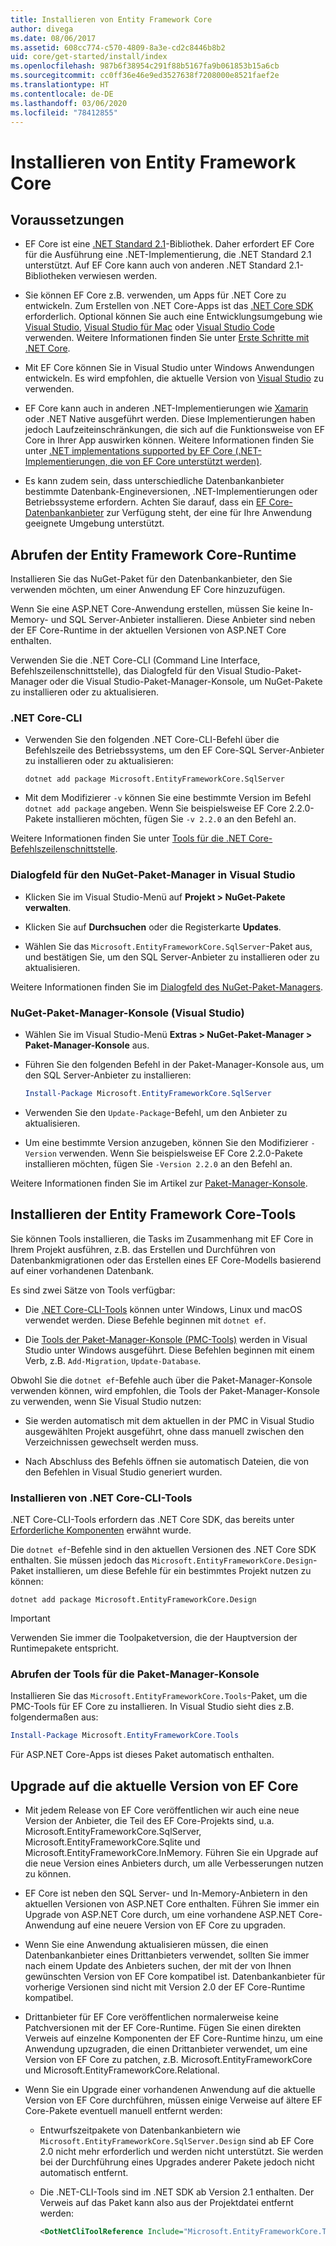 ```yaml
---
title: Installieren von Entity Framework Core
author: divega
ms.date: 08/06/2017
ms.assetid: 608cc774-c570-4809-8a3e-cd2c8446b8b2
uid: core/get-started/install/index
ms.openlocfilehash: 987b6f38954c291f88b5167fa9b061853b15a6cb
ms.sourcegitcommit: cc0ff36e46e9ed3527638f7208000e8521faef2e
ms.translationtype: HT
ms.contentlocale: de-DE
ms.lasthandoff: 03/06/2020
ms.locfileid: "78412855"
---
```

# <a name="installing-entity-framework-core"></a>Installieren von Entity Framework Core

## <a name="prerequisites"></a>Voraussetzungen

* EF Core ist eine [.NET Standard 2.1](/dotnet/standard/net-standard)-Bibliothek. Daher erfordert EF Core für die Ausführung eine .NET-Implementierung, die .NET Standard 2.1 unterstützt. Auf EF Core kann auch von anderen .NET Standard 2.1-Bibliotheken verwiesen werden.

* Sie können EF Core z.B. verwenden, um Apps für .NET Core zu entwickeln. Zum Erstellen von .NET Core-Apps ist das [.NET Core SDK](https://dotnet.microsoft.com/download) erforderlich. Optional können Sie auch eine Entwicklungsumgebung wie [Visual Studio](https://visualstudio.microsoft.com/vs), [Visual Studio für Mac](https://visualstudio.microsoft.com/vs/mac) oder [Visual Studio Code](https://code.visualstudio.com) verwenden. Weitere Informationen finden Sie unter [Erste Schritte mit .NET Core](/dotnet/core/get-started).

* Mit EF Core können Sie in Visual Studio unter Windows Anwendungen entwickeln. Es wird empfohlen, die aktuelle Version von [Visual Studio](https://visualstudio.microsoft.com/vs) zu verwenden.

* EF Core kann auch in anderen .NET-Implementierungen wie [Xamarin](https://dotnet.microsoft.com/apps/xamarin) oder .NET Native ausgeführt werden. Diese Implementierungen haben jedoch Laufzeiteinschränkungen, die sich auf die Funktionsweise von EF Core in Ihrer App auswirken können. Weitere Informationen finden Sie unter [.NET implementations supported by EF Core (.NET-Implementierungen, die von EF Core unterstützt werden)](xref:core/platforms/index).

* Es kann zudem sein, dass unterschiedliche Datenbankanbieter bestimmte Datenbank-Engineversionen, .NET-Implementierungen oder Betriebssysteme erfordern. Achten Sie darauf, dass ein [EF Core-Datenbankanbieter](xref:core/providers/index) zur Verfügung steht, der eine für Ihre Anwendung geeignete Umgebung unterstützt.

## <a name="get-the-entity-framework-core-runtime"></a>Abrufen der Entity Framework Core-Runtime

Installieren Sie das NuGet-Paket für den Datenbankanbieter, den Sie verwenden möchten, um einer Anwendung EF Core hinzuzufügen.

Wenn Sie eine ASP.NET Core-Anwendung erstellen, müssen Sie keine In-Memory- und SQL Server-Anbieter installieren. Diese Anbieter sind neben der EF Core-Runtime in der aktuellen Versionen von ASP.NET Core enthalten.  

Verwenden Sie die .NET Core-CLI (Command Line Interface, Befehlszeilenschnittstelle), das Dialogfeld für den Visual Studio-Paket-Manager oder die Visual Studio-Paket-Manager-Konsole, um NuGet-Pakete zu installieren oder zu aktualisieren.

### <a name="net-core-cli"></a>.NET Core-CLI

* Verwenden Sie den folgenden .NET Core-CLI-Befehl über die Befehlszeile des Betriebssystems, um den EF Core-SQL Server-Anbieter zu installieren oder zu aktualisieren:

  ```dotnetcli
  dotnet add package Microsoft.EntityFrameworkCore.SqlServer
  ```

* Mit dem Modifizierer `-v` können Sie eine bestimmte Version im Befehl `dotnet add package` angeben. Wenn Sie beispielsweise EF Core 2.2.0-Pakete installieren möchten, fügen Sie `-v 2.2.0` an den Befehl an.

Weitere Informationen finden Sie unter [Tools für die .NET Core-Befehlszeilenschnittstelle](/dotnet/core/tools/).

### <a name="visual-studio-nuget-package-manager-dialog"></a>Dialogfeld für den NuGet-Paket-Manager in Visual Studio

* Klicken Sie im Visual Studio-Menü auf **Projekt > NuGet-Pakete verwalten**.

* Klicken Sie auf **Durchsuchen** oder die Registerkarte **Updates**.

* Wählen Sie das `Microsoft.EntityFrameworkCore.SqlServer`-Paket aus, und bestätigen Sie, um den SQL Server-Anbieter zu installieren oder zu aktualisieren.

Weitere Informationen finden Sie im [Dialogfeld des NuGet-Paket-Managers](/nuget/tools/package-manager-ui).

### <a name="visual-studio-nuget-package-manager-console"></a>NuGet-Paket-Manager-Konsole (Visual Studio)

* Wählen Sie im Visual Studio-Menü **Extras > NuGet-Paket-Manager > Paket-Manager-Konsole** aus.

* Führen Sie den folgenden Befehl in der Paket-Manager-Konsole aus, um den SQL Server-Anbieter zu installieren:

  ``` PowerShell  
  Install-Package Microsoft.EntityFrameworkCore.SqlServer
  ```

* Verwenden Sie den `Update-Package`-Befehl, um den Anbieter zu aktualisieren.

* Um eine bestimmte Version anzugeben, können Sie den Modifizierer `-Version` verwenden. Wenn Sie beispielsweise EF Core 2.2.0-Pakete installieren möchten, fügen Sie `-Version 2.2.0` an den Befehl an.

Weitere Informationen finden Sie im Artikel zur [Paket-Manager-Konsole](/nuget/tools/package-manager-console).

## <a name="get-the-entity-framework-core-tools"></a>Installieren der Entity Framework Core-Tools

Sie können Tools installieren, die Tasks im Zusammenhang mit EF Core in Ihrem Projekt ausführen, z.B. das Erstellen und Durchführen von Datenbankmigrationen oder das Erstellen eines EF Core-Modells basierend auf einer vorhandenen Datenbank.

Es sind zwei Sätze von Tools verfügbar:

* Die [.NET Core-CLI-Tools](xref:core/miscellaneous/cli/dotnet) können unter Windows, Linux und macOS verwendet werden. Diese Befehle beginnen mit `dotnet ef`.

* Die [Tools der Paket-Manager-Konsole (PMC-Tools)](xref:core/miscellaneous/cli/powershell) werden in Visual Studio unter Windows ausgeführt. Diese Befehlen beginnen mit einem Verb, z.B. `Add-Migration`, `Update-Database`.

Obwohl Sie die `dotnet ef`-Befehle auch über die Paket-Manager-Konsole verwenden können, wird empfohlen, die Tools der Paket-Manager-Konsole zu verwenden, wenn Sie Visual Studio nutzen:

* Sie werden automatisch mit dem aktuellen in der PMC in Visual Studio ausgewählten Projekt ausgeführt, ohne dass manuell zwischen den Verzeichnissen gewechselt werden muss.  

* Nach Abschluss des Befehls öffnen sie automatisch Dateien, die von den Befehlen in Visual Studio generiert wurden.

<a name="cli"></a>

### <a name="get-the-net-core-cli-tools"></a>Installieren von .NET Core-CLI-Tools

.NET Core-CLI-Tools erfordern das .NET Core SDK, das bereits unter [Erforderliche Komponenten](#prerequisites) erwähnt wurde.

Die `dotnet ef`-Befehle sind in den aktuellen Versionen des .NET Core SDK enthalten. Sie müssen jedoch das `Microsoft.EntityFrameworkCore.Design`-Paket installieren, um diese Befehle für ein bestimmtes Projekt nutzen zu können:

```dotnetcli
dotnet add package Microsoft.EntityFrameworkCore.Design
```

> [!IMPORTANT]
> Verwenden Sie immer die Toolpaketversion, die der Hauptversion der Runtimepakete entspricht.

### <a name="get-the-package-manager-console-tools"></a>Abrufen der Tools für die Paket-Manager-Konsole

Installieren Sie das `Microsoft.EntityFrameworkCore.Tools`-Paket, um die PMC-Tools für EF Core zu installieren. In Visual Studio sieht dies z.B. folgendermaßen aus:

``` PowerShell
Install-Package Microsoft.EntityFrameworkCore.Tools
```

Für ASP.NET Core-Apps ist dieses Paket automatisch enthalten.

## <a name="upgrading-to-the-latest-ef-core"></a>Upgrade auf die aktuelle Version von EF Core

* Mit jedem Release von EF Core veröffentlichen wir auch eine neue Version der Anbieter, die Teil des EF Core-Projekts sind, u.a. Microsoft.EntityFrameworkCore.SqlServer, Microsoft.EntityFrameworkCore.Sqlite und Microsoft.EntityFrameworkCore.InMemory. Führen Sie ein Upgrade auf die neue Version eines Anbieters durch, um alle Verbesserungen nutzen zu können.

* EF Core ist neben den SQL Server- und In-Memory-Anbietern in den aktuellen Versionen von ASP.NET Core enthalten. Führen Sie immer ein Upgrade von ASP.NET Core durch, um eine vorhandene ASP.NET Core-Anwendung auf eine neuere Version von EF Core zu upgraden.

* Wenn Sie eine Anwendung aktualisieren müssen, die einen Datenbankanbieter eines Drittanbieters verwendet, sollten Sie immer nach einem Update des Anbieters suchen, der mit der von Ihnen gewünschten Version von EF Core kompatibel ist. Datenbankanbieter für vorherige Versionen sind nicht mit Version 2.0 der EF Core-Runtime kompatibel.

* Drittanbieter für EF Core veröffentlichen normalerweise keine Patchversionen mit der EF Core-Runtime. Fügen Sie einen direkten Verweis auf einzelne Komponenten der EF Core-Runtime hinzu, um eine Anwendung upzugraden, die einen Drittanbieter verwendet, um eine Version von EF Core zu patchen, z.B. Microsoft.EntityFrameworkCore und Microsoft.EntityFrameworkCore.Relational.

* Wenn Sie ein Upgrade einer vorhandenen Anwendung auf die aktuelle Version von EF Core durchführen, müssen einige Verweise auf ältere EF Core-Pakete eventuell manuell entfernt werden:

  * Entwurfszeitpakete von Datenbankanbietern wie `Microsoft.EntityFrameworkCore.SqlServer.Design` sind ab EF Core 2.0 nicht mehr erforderlich und werden nicht unterstützt. Sie werden bei der Durchführung eines Upgrades anderer Pakete jedoch nicht automatisch entfernt.

  * Die .NET-CLI-Tools sind im .NET SDK ab Version 2.1 enthalten. Der Verweis auf das Paket kann also aus der Projektdatei entfernt werden:

    ``` xml
    <DotNetCliToolReference Include="Microsoft.EntityFrameworkCore.Tools.DotNet" Version="2.0.0" />
    ```
